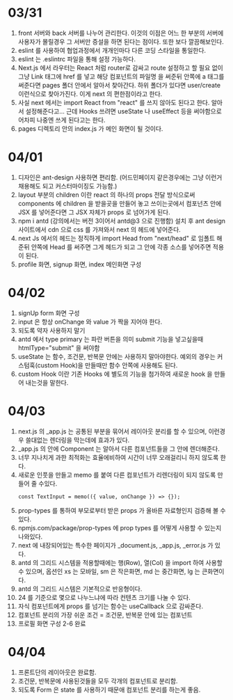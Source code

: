 # 03/31

1. front 서버와 back 서버를 나누어 관리한다. 이것의 이점은 어느 한 부분의 서버에 사용자가 몰릴경우 그 서버만 증설을 하면 된다는 점이다. 또한 보다 깔끔해보인다.
2. eslint 를 사용하여 협업과정에서 개개인마다 다른 코딩 스타일을 통일한다.
3. eslint 는 .eslintrc 파일을 통해 설정 가능하다.
4. Next.js 에서 라우터는 React 처럼 router로 감싸고 route 설정하고 할 필요 없이 그냥
   Link 태그에 href 를 넣고 해당 컴포넌트의 파일명 을 써준뒤 안쪽에 a 태그를 써준다면 pages 폴더 안에서 알아서 찾아간다. 하위 폴더가 있다면 user/create 이런식으로 찾아가진다. 이게 next 의 편한점이라고 한다.
5. 사실 next 에서는 import React from "react" 를 쓰지 않아도 된다고 한다. 알아서 설정해준다고... 근데 Hooks 쓰려면 useState 나 useEffect 등을 써야함으로 어차피 나중엔 쓰게 된다고는 한다.
6. pages 디렉토리 안의 index.js 가 메인 화면이 될 것이다.

# 04/01

1. 디자인은 ant-design 사용하면 편리함. (어드민페이지 같은경우에는 그냥 이런거 채용해도 되고 커스터마이징도 가능함.)
2. layout 부분의 children 이란 react 의 하나의 props 전달 방식으로써 components 에 children 을 받을곳을 만들어 놓고 쓰이는곳에서 컴포넌츠 안에 JSX 를 넣어준다면 그 JSX 자체가 props 로 넘어가게 된다.
3. npm i antd (강의에서는 버전 3이어서 antd@3 으로 진행함) 설치 후 ant design 사이트에서 cdn 으로 css 를 가져와서 next 의 헤드에 넣어준다.
4. next Js 에서의 헤드는 정직하게 import Head from "next/head" 로 임폴트 해준뒤 안쪽에 Head 를 써주면 그게 헤드가 되고 그 안에 각종 소스를 넣어주면 적용이 된다.
5. profile 화면, signup 화면, index 메인화면 구성

# 04/02

1. signUp form 화면 구성
2. input 은 항상 onChange 와 value 가 짝을 지어야 한다.
3. 되도록 약자 사용하지 말기
4. antd 에서 type primary 는 파란 버튼을 의미 submit 기능을 넣고싶을때 htmlType="submit" 을 써야함
5. useState 는 함수, 조건문, 반복문 안에는 사용하지 말아야한다. 예외의 경우는 커스텀훅(custom Hook)을 만들때만 함수 안쪽에 사용해도 된다.
6. custom Hook 이란 기존 Hooks 에 별도의 기능을 첨가하여 새로운 hook 을 만들어 내는것을 말한다.

# 04/03

1. next.js 의 \_app.js 는 공통된 부분을 묶어서 레이아웃 분리를 할 수 있으며, 이런경우 쓸대없는 렌더링을 막는데에 효과가 있다.
2. \_app.js 의 안에 Component 는 알아서 다른 컴포넌트들을 그 안에 렌더해준다.
3. 너무 지나치게 과한 최적화는 효율에비하여 시간이 너무 오래걸리니 하지 않도록 한다.
4. 새로운 인풋을 만들고 memo 를 붙여 다른 컴포넌트가 리렌더링이 되지 않도록 만들어 줄 수있다.
     <pre><code>const TextInput = memo(({ value, onChange }) => {});</code></pre>
5. prop-types 를 통하여 부모로부터 받은 props 가 올바른 자료형인지 검증해 볼 수 있다.
6. npmjs.com/package/prop-types 에 prop types 를 어떻게 사용할 수 있는지 나와있다.
7. next 에 내장되어있는 특수한 페이지가 \_document.js, \_app.js, \_error.js 가 있다.
8. antd 의 그리드 시스템을 적용할때에는 행(Row), 열(Col) 을 import 하여 사용할 수 있으며, 옵션인 xs 는 모바일, sm 은 작은화면, md 는 중간화면, lg 는 큰화면이다.
9. antd 의 그리드 시스템은 기본적으로 반응형이다.
10. 24 를 기준으로 몇으로 나누느냐에 따라 컨텐츠 크기를 나눌 수 있다.
11. 자식 컴포넌트에게 props 를 넘기는 함수는 useCallback 으로 감싸준다.
12. 컴포넌트 분리의 가장 쉬운 조건 = 조건문, 반복문 안에 있는 컴포넌트
13. 프로필 화면 구성 2-6 완료


# 04/04
1. 프론트단의 레이아웃은 완료함.
2. 조건문, 반복문에 사용된것들을 모두 각개의 컴포넌트로 분리함.
3. 되도록 Form 은 state 를 사용하기 때문애 컴포넌트 분리를 하는게 좋음.